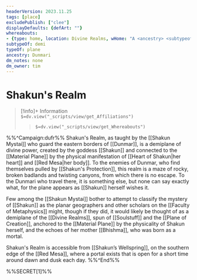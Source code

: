 ```yaml
---
headerVersion: 2023.11.25
tags: [place]
excludePublish: ["clee"]
displayDefaults: {defArt: ""}
whereabouts: 
- {type: home, location: Divine Realms, wHome: "A <ancestry> <subtypeof><typeOf> in the <home:1>"}
subtypeOf: demi
typeOf: plane
ancestry: Dunmari
dm_notes: none
dm_owner: tim
---
```

# Shakun's Realm
>[!info]+ Information  
> `$=dv.view("_scripts/view/get_Affiliations")`  
>> `$=dv.view("_scripts/view/get_Whereabouts")`

%%^Campaign:dufr%%
Shakun's Realm, as taught by the [[Shakun Mystai]] who guard the eastern borders of [[Dunmar]], is a demiplane of divine power, created by the goddess [[Shakun]] and connected to the [[Material Plane]] by the physical manifestation of [[Heart of Shakun|her heart]] and [[Red Mesa|her body]]. To the enemies of Dunmar, who find themselves pulled by [[Shakun's Protection]], this realm is a maze of rocky, broken badlands and twisting canyons, from which there is no escape. To the Dunmari who travel there, it is something else, but none can say exactly what, for the plane appears as [[Shakun]] herself wishes it. 

Few among the [[Shakun Mystai]] bother to attempt to classify the mystery of [[Shakun]] as the planar geographers and other scholars on the [[Faculty of Metaphysics]] might, though if they did, it would likely be thought of as a demiplane of the [[Divine Realms]], spun of [[Soulstuff]] and the [[Plane of Creation]], anchored to the [[Material Plane]] by the physicality of Shakun herself, and the echoes of her mother [[Bhishma]], who was born as a mortal. 

Shakun's Realm is accessible from [[Shakun’s Wellspring]], on the southern edge of the [[Red Mesa]], where a portal exists that is open for a short time around dawn and dusk each day. 
%%^End%%

%%SECRET[1]%%